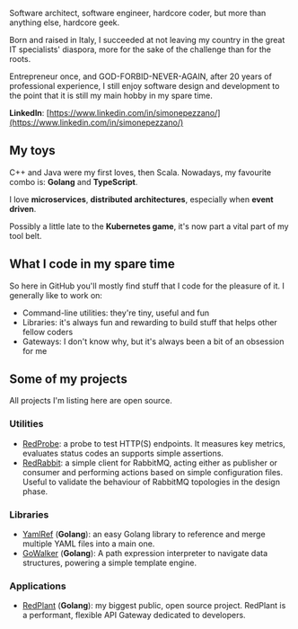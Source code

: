 Software architect, software engineer, hardcore coder, but more than anything
else, hardcore geek.

Born and raised in Italy, I succeeded at not leaving my country in the great
IT specialists' diaspora, more for the sake of the challenge than for the
roots.

Entrepreneur once, and GOD-FORBID-NEVER-AGAIN, after 20 years of professional
experience, I still enjoy software design and development to the point that it
is still my main hobby in my spare time.

**LinkedIn**: [https://www.linkedin.com/in/simonepezzano/](https://www.linkedin.com/in/simonepezzano/)


## My toys
C++ and Java were my first loves, then Scala. Nowadays, my favourite combo is:
**Golang** and **TypeScript**.

I love **microservices**, **distributed architectures**, especially when 
**event driven**.

Possibly a little late to the **Kubernetes game**, it's now part a vital part
of my tool belt.

## What I code in my spare time
So here in GitHub you'll mostly find stuff that I code for the pleasure of it.
I generally like to work on:
* Command-line utilities: they're tiny, useful and fun
* Libraries: it's always fun and rewarding to build stuff that helps other
  fellow coders
* Gateways: I don't know why, but it's always been a bit of an obsession for me


## Some of my projects
All projects I'm listing here are open source.

### Utilities
* [RedProbe](https://github.com/theirish81/redProbe): a probe to test HTTP(S)
  endpoints. It measures key metrics, evaluates status codes an supports simple
  assertions.
* [RedRabbit](https://github.com/theirish81/redRabbit): a simple client for
  RabbitMQ, acting either as publisher or consumer and performing actions based
  on simple configuration files. Useful to validate the behaviour of RabbitMQ
  topologies in the design phase.

### Libraries
* [YamlRef](https://github.com/theirish81/yamlRef) (**Golang**): an easy Golang
  library to reference and merge multiple YAML files into a main one.
* [GoWalker](https://github.com/theirish81/gowalker) (**Golang**): A path
  expression interpreter to navigate data structures, powering a simple template
  engine.

### Applications
* [RedPlant](https://github.com/theirish81/redplant) (**Golang**): my biggest
  public, open source project. RedPlant is a performant, flexible API Gateway
  dedicated to developers.